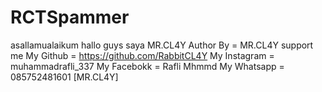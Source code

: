 # RCTSpammer
asallamualaikum hallo guys 
saya MR.CL4Y 
Author By = MR.CL4Y
support me 
My Github = https://github.com/RabbitCL4Y
My Instagram = muhammadrafli_337
My Facebokk  = Rafli Mhmmd
My Whatsapp  = 085752481601 [MR.CL4Y]
